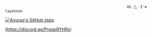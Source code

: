                                                             Hi 👋, I'm tayonnnn
                                                            
[![Anurag's GitHub stats](https://github-readme-stats.vercel.app/api?username=tayonnnn&show_icons=true&theme=gruvbox_light)](https://github.com/anuraghazra/github-readme-stats)

(https://discord.gg/PrqqpRYHRs)

